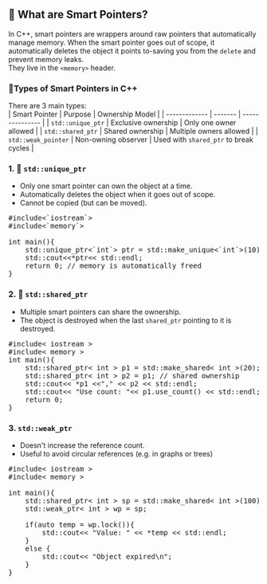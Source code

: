 ## 🧠 What are Smart Pointers?
In C++, smart pointers are wrappers around raw pointers that automatically manage memory. When the smart pointer goes out of scope, it automatically deletes the object it points to-saving you from the `delete` and prevent memory leaks.<br>
They live in the `<memory>` header.

### 🧾Types of Smart Pointers in C++
There are 3 main types:<br>
| Smart Pointer | Purpose | Ownership Model |
| ------------- | ------- | --------------- |
| `std::unique_ptr` | Exclusive ownership | Only one owner allowed |
| `std::shared_ptr` | Shared ownership | Multiple owners allowed |
| `std::weak_pointer` | Non-owning observer | Used with `shared_ptr` to break cycles |

### 1. 🔐 `std::unique_ptr`
- Only one smart pointer can own the object at a time.
- Automatically deletes the object when it goes out of scope.
- Cannot be copied (but can be moved).
<pre>
#include<`iostream`>
#include<`memory`>

int main(){
    std::unique_ptr<`int`> ptr = std::make_unique<`int`>(10);
    std::cout<<*ptr<< std::endl;
    return 0; // memory is automatically freed
}
</pre>

### 2. 🤝 `std::shared_ptr`
- Multiple smart pointers can share the ownership.
- The object is destroyed when the last `shared_ptr` pointing to it is destroyed.
<pre>
#include< iostream >
#include< memory >
int main(){
    std::shared_ptr< int > p1 = std::make_shared< int >(20);
    std::shared_ptr< int > p2 = p1; // shared ownership
    std::cout<< *p1 <<"," << p2 << std::endl;
    std::cout<< "Use count: "<< p1.use_count() << std::endl;
    return 0;
}
</pre>

### 3. `std::weak_ptr`
- Doesn't increase the reference count.
- Useful to avoid circular references (e.g. in graphs or trees)
<pre>
#include< iostream >
#include< memory >

int main(){
    std::shared_ptr< int > sp = std::make_shared< int >(100);
    std::weak_ptr< int > wp = sp;

    if(auto temp = wp.lock()){
        std::cout<< "Value: " << *temp << std::endl;
    }
    else {
        std::cout<< "Object expired\n";
    }
}
</pre>